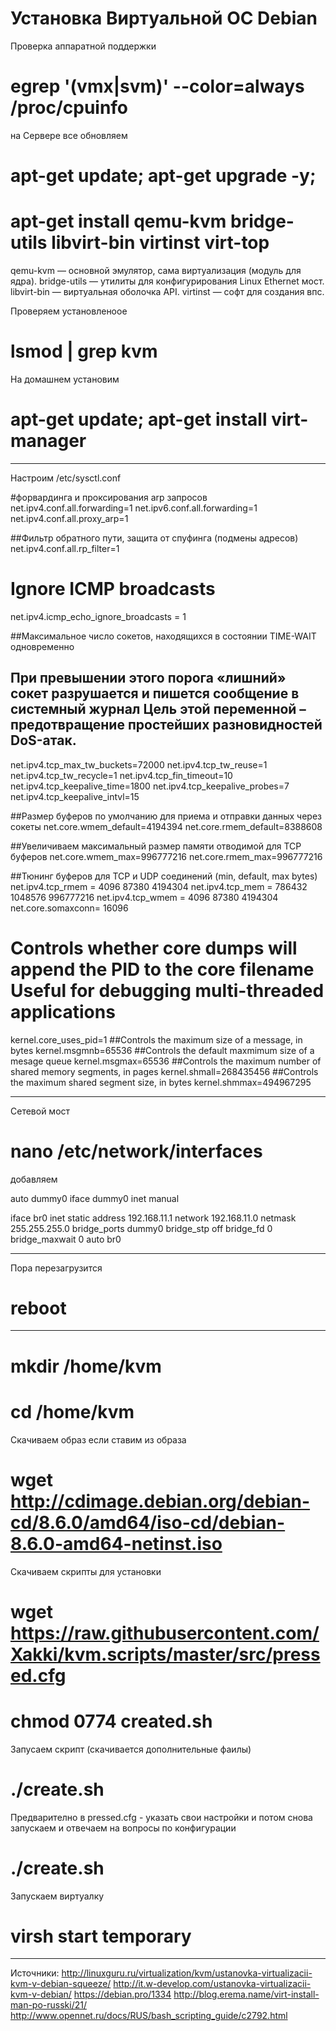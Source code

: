 # Установка Виртуальной ОС Debian

Проверка аппаратной поддержки
# egrep '(vmx|svm)' --color=always /proc/cpuinfo


на Сервере все обновляем
# apt-get update; apt-get upgrade -y;
# apt-get install qemu-kvm bridge-utils libvirt-bin virtinst virt-top

qemu-kvm — основной эмулятор, сама виртуализация (модуль для ядра).
bridge-utils — утилиты для конфигурирования Linux Ethernet мост.
libvirt-bin — виртуальная оболочка API.
virtinst — софт для создания впс.

Проверяем установленоое
# lsmod | grep kvm

На домашнем установим
# apt-get update; apt-get install virt-manager

-------------------

Настроим /etc/sysctl.conf

#форвардинга и проксирования arp запросов
net.ipv4.conf.all.forwarding=1
net.ipv6.conf.all.forwarding=1
net.ipv4.conf.all.proxy_arp=1

##Фильтр обратного пути, защита от спуфинга (подмены адресов)
net.ipv4.conf.all.rp_filter=1

# Ignore ICMP broadcasts
net.ipv4.icmp_echo_ignore_broadcasts = 1

##Максимальное число сокетов, находящихся в состоянии TIME-WAIT одновременнo
## При превышении этого порога «лишний» сокет разрушается и пишется сообщение в системный журнал Цель этой переменной – предотвращение простейших разновидностей DoS-атак.
net.ipv4.tcp_max_tw_buckets=72000
net.ipv4.tcp_tw_reuse=1
net.ipv4.tcp_tw_recycle=1
net.ipv4.tcp_fin_timeout=10
net.ipv4.tcp_keepalive_time=1800
net.ipv4.tcp_keepalive_probes=7
net.ipv4.tcp_keepalive_intvl=15

##Размер буферов по умолчанию для приема и отправки данных через сокеты
net.core.wmem_default=4194394
net.core.rmem_default=8388608

##Увеличиваем максимальный размер памяти отводимой для TCP буферов
net.core.wmem_max=996777216
net.core.rmem_max=996777216

##Тюнинг буферов для TCP и UDP соединений (min, default, max bytes)
net.ipv4.tcp_rmem = 4096 87380 4194304
net.ipv4.tcp_mem = 786432 1048576 996777216
net.ipv4.tcp_wmem = 4096 87380 4194304
net.core.somaxconn= 16096

# Controls whether core dumps will append the PID to the core filename Useful for debugging multi-threaded applications
kernel.core_uses_pid=1
##Controls the maximum size of a message, in bytes
kernel.msgmnb=65536
##Controls the default maxmimum size of a mesage queue
kernel.msgmax=65536
##Controls the maximum number of shared memory segments, in pages
kernel.shmall=268435456
##Controls the maximum shared segment size, in bytes
kernel.shmmax=494967295

------------------
Сетевой мост
# nano /etc/network/interfaces
добавляем 

auto dummy0
iface dummy0 inet manual

iface br0 inet static
        address 192.168.11.1
        network 192.168.11.0
        netmask 255.255.255.0
        bridge_ports dummy0
        bridge_stp off
        bridge_fd 0
        bridge_maxwait 0
auto br0

---------------------

Пора перезагрузится
# reboot

----------------------
# mkdir /home/kvm
# cd /home/kvm

Скачиваем образ если ставим из образа
# wget http://cdimage.debian.org/debian-cd/8.6.0/amd64/iso-cd/debian-8.6.0-amd64-netinst.iso

Скачиваем скрипты для установки
# wget https://raw.githubusercontent.com/Xakki/kvm.scripts/master/src/pressed.cfg
# chmod 0774 created.sh

Запусаем скрипт (скачивается дополнительные фаилы)
# ./create.sh
Предварително в pressed.cfg - указать свои настройки и потом снова запускаем и отвечаем на вопросы по конфигурации
# ./create.sh

Запускаем виртуалку
# virsh start temporary



---------------------
Источники:
http://linuxguru.ru/virtualization/kvm/ustanovka-virtualizacii-kvm-v-debian-squeeze/
http://it.w-develop.com/ustanovka-virtualizacii-kvm-v-debian/
https://debian.pro/1334
http://blog.erema.name/virt-install-man-po-russki/21/
http://www.opennet.ru/docs/RUS/bash_scripting_guide/c2792.html
